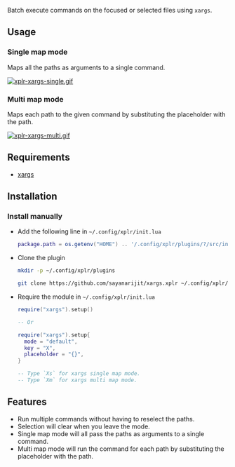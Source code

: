Batch execute commands on the focused or selected files using `xargs`.

Usage
-----

### Single map mode

Maps all the paths as arguments to a single command.

[![xplr-xargs-single.gif](https://s6.gifyu.com/images/xplr-xargs-single.gif)](https://gifyu.com/image/A156)

### Multi map mode

Maps each path to the given command by substituting the placeholder with the
path.

[![xplr-xargs-multi.gif](https://s6.gifyu.com/images/xplr-xargs-multi.gif)](https://gifyu.com/image/A1tP)


Requirements
------------

- [xargs](https://www.gnu.org/software/findutils/manual/html_node/find_html/xargs-options.html)


Installation
------------

### Install manually

- Add the following line in `~/.config/xplr/init.lua`

  ```lua
  package.path = os.getenv("HOME") .. '/.config/xplr/plugins/?/src/init.lua'
  ```

- Clone the plugin

  ```bash
  mkdir -p ~/.config/xplr/plugins

  git clone https://github.com/sayanarijit/xargs.xplr ~/.config/xplr/plugins/xargs
  ```

- Require the module in `~/.config/xplr/init.lua`

  ```lua
  require("xargs").setup()
  
  -- Or
  
  require("xargs").setup{
    mode = "default",
    key = "X",
    placeholder = "{}",
  }

  -- Type `Xs` for xargs single map mode.
  -- Type `Xm` for xargs multi map mode.
  ```


Features
--------

- Run multiple commands without having to reselect the paths.
- Selection will clear when you leave the mode.
- Single map mode will all pass the paths as arguments to a single command.
- Multi map mode will run the command for each path by substituting the
  placeholder with the path.
